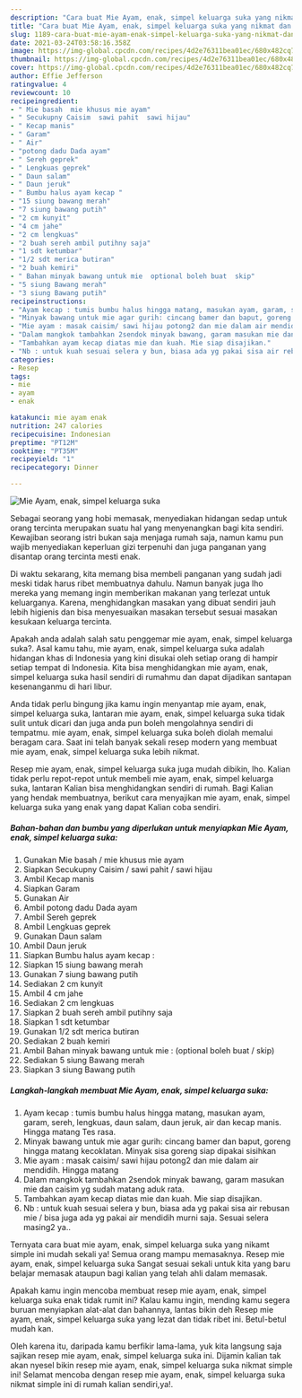 ```yaml
---
description: "Cara buat Mie Ayam, enak, simpel keluarga suka yang nikmat dan Mudah Dibuat"
title: "Cara buat Mie Ayam, enak, simpel keluarga suka yang nikmat dan Mudah Dibuat"
slug: 1189-cara-buat-mie-ayam-enak-simpel-keluarga-suka-yang-nikmat-dan-mudah-dibuat
date: 2021-03-24T03:58:16.358Z
image: https://img-global.cpcdn.com/recipes/4d2e76311bea01ec/680x482cq70/mie-ayam-enak-simpel-keluarga-suka-foto-resep-utama.jpg
thumbnail: https://img-global.cpcdn.com/recipes/4d2e76311bea01ec/680x482cq70/mie-ayam-enak-simpel-keluarga-suka-foto-resep-utama.jpg
cover: https://img-global.cpcdn.com/recipes/4d2e76311bea01ec/680x482cq70/mie-ayam-enak-simpel-keluarga-suka-foto-resep-utama.jpg
author: Effie Jefferson
ratingvalue: 4
reviewcount: 10
recipeingredient:
- " Mie basah  mie khusus mie ayam"
- " Secukupny Caisim  sawi pahit  sawi hijau"
- " Kecap manis"
- " Garam"
- " Air"
- "potong dadu Dada ayam"
- " Sereh geprek"
- " Lengkuas geprek"
- " Daun salam"
- " Daun jeruk"
- " Bumbu halus ayam kecap "
- "15 siung bawang merah"
- "7 siung bawang putih"
- "2 cm kunyit"
- "4 cm jahe"
- "2 cm lengkuas"
- "2 buah sereh ambil putihny saja"
- "1 sdt ketumbar"
- "1/2 sdt merica butiran"
- "2 buah kemiri"
- " Bahan minyak bawang untuk mie  optional boleh buat  skip"
- "5 siung Bawang merah"
- "3 siung Bawang putih"
recipeinstructions:
- "Ayam kecap : tumis bumbu halus hingga matang, masukan ayam, garam, sereh, lengkuas, daun salam, daun jeruk, air dan kecap manis. Hingga matang Tes rasa."
- "Minyak bawang untuk mie agar gurih: cincang bamer dan baput, goreng hingga matang kecoklatan. Minyak sisa goreng siap dipakai sisihkan"
- "Mie ayam : masak caisim/ sawi hijau potong2 dan mie dalam air mendidih. Hingga matang"
- "Dalam mangkok tambahkan 2sendok minyak bawang, garam masukan mie dan caisim yg sudah matang aduk rata."
- "Tambahkan ayam kecap diatas mie dan kuah. Mie siap disajikan."
- "Nb : untuk kuah sesuai selera y bun, biasa ada yg pakai sisa air rebusan mie / bisa juga ada yg pakai air mendidih murni saja. Sesuai selera masing2 ya.."
categories:
- Resep
tags:
- mie
- ayam
- enak

katakunci: mie ayam enak 
nutrition: 247 calories
recipecuisine: Indonesian
preptime: "PT12M"
cooktime: "PT35M"
recipeyield: "1"
recipecategory: Dinner

---
```



![Mie Ayam, enak, simpel keluarga suka](https://img-global.cpcdn.com/recipes/4d2e76311bea01ec/680x482cq70/mie-ayam-enak-simpel-keluarga-suka-foto-resep-utama.jpg)

Sebagai seorang yang hobi memasak, menyediakan hidangan sedap untuk orang tercinta merupakan suatu hal yang menyenangkan bagi kita sendiri. Kewajiban seorang istri bukan saja menjaga rumah saja, namun kamu pun wajib menyediakan keperluan gizi terpenuhi dan juga panganan yang disantap orang tercinta mesti enak.

Di waktu  sekarang, kita memang bisa membeli panganan yang sudah jadi meski tidak harus ribet membuatnya dahulu. Namun banyak juga lho mereka yang memang ingin memberikan makanan yang terlezat untuk keluarganya. Karena, menghidangkan masakan yang dibuat sendiri jauh lebih higienis dan bisa menyesuaikan masakan tersebut sesuai masakan kesukaan keluarga tercinta. 



Apakah anda adalah salah satu penggemar mie ayam, enak, simpel keluarga suka?. Asal kamu tahu, mie ayam, enak, simpel keluarga suka adalah hidangan khas di Indonesia yang kini disukai oleh setiap orang di hampir setiap tempat di Indonesia. Kita bisa menghidangkan mie ayam, enak, simpel keluarga suka hasil sendiri di rumahmu dan dapat dijadikan santapan kesenanganmu di hari libur.

Anda tidak perlu bingung jika kamu ingin menyantap mie ayam, enak, simpel keluarga suka, lantaran mie ayam, enak, simpel keluarga suka tidak sulit untuk dicari dan juga anda pun boleh mengolahnya sendiri di tempatmu. mie ayam, enak, simpel keluarga suka boleh diolah memalui beragam cara. Saat ini telah banyak sekali resep modern yang membuat mie ayam, enak, simpel keluarga suka lebih nikmat.

Resep mie ayam, enak, simpel keluarga suka juga mudah dibikin, lho. Kalian tidak perlu repot-repot untuk membeli mie ayam, enak, simpel keluarga suka, lantaran Kalian bisa menghidangkan sendiri di rumah. Bagi Kalian yang hendak membuatnya, berikut cara menyajikan mie ayam, enak, simpel keluarga suka yang enak yang dapat Kalian coba sendiri.

<!--inarticleads1-->

##### Bahan-bahan dan bumbu yang diperlukan untuk menyiapkan Mie Ayam, enak, simpel keluarga suka:

1. Gunakan  Mie basah / mie khusus mie ayam
1. Siapkan  Secukupny Caisim / sawi pahit / sawi hijau
1. Ambil  Kecap manis
1. Siapkan  Garam
1. Gunakan  Air
1. Ambil potong dadu Dada ayam
1. Ambil  Sereh geprek
1. Ambil  Lengkuas geprek
1. Gunakan  Daun salam
1. Ambil  Daun jeruk
1. Siapkan  Bumbu halus ayam kecap :
1. Siapkan 15 siung bawang merah
1. Gunakan 7 siung bawang putih
1. Sediakan 2 cm kunyit
1. Ambil 4 cm jahe
1. Sediakan 2 cm lengkuas
1. Siapkan 2 buah sereh ambil putihny saja
1. Siapkan 1 sdt ketumbar
1. Gunakan 1/2 sdt merica butiran
1. Sediakan 2 buah kemiri
1. Ambil  Bahan minyak bawang untuk mie : (optional boleh buat / skip)
1. Sediakan 5 siung Bawang merah
1. Siapkan 3 siung Bawang putih




<!--inarticleads2-->

##### Langkah-langkah membuat Mie Ayam, enak, simpel keluarga suka:

1. Ayam kecap : tumis bumbu halus hingga matang, masukan ayam, garam, sereh, lengkuas, daun salam, daun jeruk, air dan kecap manis. Hingga matang Tes rasa.
1. Minyak bawang untuk mie agar gurih: cincang bamer dan baput, goreng hingga matang kecoklatan. Minyak sisa goreng siap dipakai sisihkan
1. Mie ayam : masak caisim/ sawi hijau potong2 dan mie dalam air mendidih. Hingga matang
1. Dalam mangkok tambahkan 2sendok minyak bawang, garam masukan mie dan caisim yg sudah matang aduk rata.
1. Tambahkan ayam kecap diatas mie dan kuah. Mie siap disajikan.
1. Nb : untuk kuah sesuai selera y bun, biasa ada yg pakai sisa air rebusan mie / bisa juga ada yg pakai air mendidih murni saja. Sesuai selera masing2 ya..




Ternyata cara buat mie ayam, enak, simpel keluarga suka yang nikamt simple ini mudah sekali ya! Semua orang mampu memasaknya. Resep mie ayam, enak, simpel keluarga suka Sangat sesuai sekali untuk kita yang baru belajar memasak ataupun bagi kalian yang telah ahli dalam memasak.

Apakah kamu ingin mencoba membuat resep mie ayam, enak, simpel keluarga suka enak tidak rumit ini? Kalau kamu ingin, mending kamu segera buruan menyiapkan alat-alat dan bahannya, lantas bikin deh Resep mie ayam, enak, simpel keluarga suka yang lezat dan tidak ribet ini. Betul-betul mudah kan. 

Oleh karena itu, daripada kamu berfikir lama-lama, yuk kita langsung saja sajikan resep mie ayam, enak, simpel keluarga suka ini. Dijamin kalian tak akan nyesel bikin resep mie ayam, enak, simpel keluarga suka nikmat simple ini! Selamat mencoba dengan resep mie ayam, enak, simpel keluarga suka nikmat simple ini di rumah kalian sendiri,ya!.

